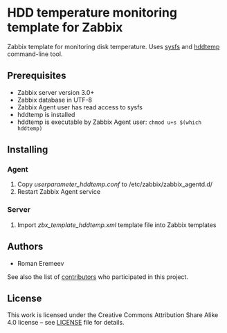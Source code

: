 # HDD temperature monitoring template for Zabbix
Zabbix template for monitoring disk temperature. Uses [sysfs](https://en.wikipedia.org/wiki/Sysfs) and [hddtemp](http://www.guzu.net/linux/hddtemp.php) command-line tool.

## Prerequisites
* Zabbix server version 3.0+
* Zabbix database in UTF-8
* Zabbix Agent user has read access to sysfs
* hddtemp is installed
* hddtemp is executable by Zabbix Agent user: `chmod u+s $(which hddtemp)`

## Installing

### Agent
1. Copy *userparameter_hddtemp.conf* to /etc/zabbix/zabbix_agentd.d/
2. Restart Zabbix Agent service

### Server
1. Import *zbx_template_hddtemp.xml* template file into Zabbix templates

## Authors
* Roman Eremeev

See also the list of [contributors](//github.com/nightspotlight/zabbix_template_hddtemp/contributors) who participated in this project.

## License
This work is licensed under the Creative Commons Attribution Share Alike 4.0 license – see [LICENSE](LICENSE) file for details.
